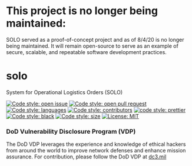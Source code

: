 # This project is no longer being maintained:

SOLO served as a proof-of-concept project and as of 8/4/20 is no longer being maintained. It will remain open-source to serve as an example of secure, scalable, and repeatable software development practices.


# solo
System for Operational Logistics Orders (SOLO)

[![Code style: open issue](https://img.shields.io/github/issues-raw/deptofdefense/solo)](https://img.shields.io/github/issues-raw/deptofdefense/solo)
[![Code style: open pull request](https://img.shields.io/github/issues-pr-raw/deptofdefense/solo)](https://img.shields.io/github/issues-pr-raw/deptofdefense/solo)
[![Code style: languages ](https://img.shields.io/github/languages/count/deptofdefense/solo)](https://img.shields.io/github/languages/count/deptofdefense/solo)
[![Code style: contributors](https://img.shields.io/github/contributors/deptofdefense/solo)](https://img.shields.io/github/contributors/deptofdefense/solo)
[![code style: prettier](https://img.shields.io/badge/code_style-prettier-ff69b4.svg?style=flat-square)](https://github.com/prettier/prettier)
[![Code style: black](https://img.shields.io/badge/code%20style-black-000000.svg)](https://github.com/psf/black)
[![Code style: size](https://img.shields.io/github/repo-size/deptofdefense/solo)](https://img.shields.io/github/repo-size/deptofdefense/solo)
[![License: MIT](https://img.shields.io/badge/License-MIT-yellow.svg)](https://opensource.org/licenses/MIT)

### DoD Vulnerability Disclosure Program (VDP)
The DoD VDP leverages the experience and knowledge of ethical hackers
from around the world to improve network defenses and enhance mission
assurance. For contribution, please follow the DoD VDP at [dc3.mil](https://www.dc3.mil/vulnerability-disclosure/)
